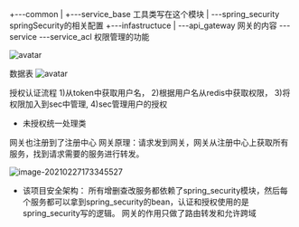 

+---common
|   +---service_base 工具类写在这个模块
|   \---spring_security springSecurity的相关配置
+---infastructuce
|   \---api_gateway  网关的内容
\---service
    \---service_acl  权限管理的功能
    

![avatar](./README.assets/image-20210226004942643.png)

数据表
![avatar](./README.assets/image-20210226011730659.png)



授权认证流程
1)从token中获取用户名，
2)根据用户名从redis中获取权限，
3)将权限加入到sec中管理,
4)sec管理用户的授权


- 未授权统一处理类


网关也注册到了注册中心
网关原理：请求发到网关，网关从注册中心上获取所有服务，找到请求需要的服务进行转发。

![image-20210227173345527](README.assets/image-20210227173345527.png)

- 该项目安全架构：
所有增删查改服务都依赖了spring_security模块，然后每个服务都可以拿到spring_security的bean，认证和授权使用的是spring_security写的逻辑。
网关的作用只做了路由转发和允许跨域
